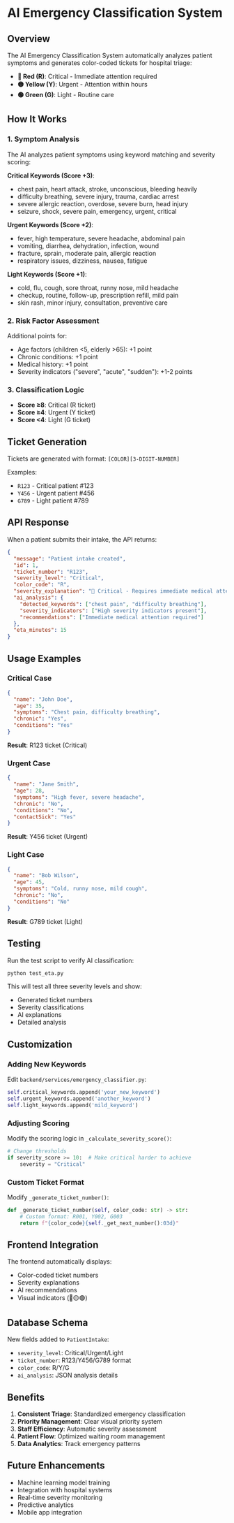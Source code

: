 # AI Emergency Classification System

## Overview

The AI Emergency Classification System automatically analyzes patient symptoms and generates color-coded tickets for hospital triage:

- **🔴 Red (R)**: Critical - Immediate attention required
- **🟡 Yellow (Y)**: Urgent - Attention within hours  
- **🟢 Green (G)**: Light - Routine care

## How It Works

### 1. Symptom Analysis
The AI analyzes patient symptoms using keyword matching and severity scoring:

**Critical Keywords (Score +3)**:
- chest pain, heart attack, stroke, unconscious, bleeding heavily
- difficulty breathing, severe injury, trauma, cardiac arrest
- severe allergic reaction, overdose, severe burn, head injury
- seizure, shock, severe pain, emergency, urgent, critical

**Urgent Keywords (Score +2)**:
- fever, high temperature, severe headache, abdominal pain
- vomiting, diarrhea, dehydration, infection, wound
- fracture, sprain, moderate pain, allergic reaction
- respiratory issues, dizziness, nausea, fatigue

**Light Keywords (Score +1)**:
- cold, flu, cough, sore throat, runny nose, mild headache
- checkup, routine, follow-up, prescription refill, mild pain
- skin rash, minor injury, consultation, preventive care

### 2. Risk Factor Assessment
Additional points for:
- Age factors (children <5, elderly >65): +1 point
- Chronic conditions: +1 point
- Medical history: +1 point
- Severity indicators ("severe", "acute", "sudden"): +1-2 points

### 3. Classification Logic
- **Score ≥8**: Critical (R ticket)
- **Score ≥4**: Urgent (Y ticket)  
- **Score <4**: Light (G ticket)

## Ticket Generation

Tickets are generated with format: `[COLOR][3-DIGIT-NUMBER]`

Examples:
- `R123` - Critical patient #123
- `Y456` - Urgent patient #456
- `G789` - Light patient #789

## API Response

When a patient submits their intake, the API returns:

```json
{
  "message": "Patient intake created",
  "id": 1,
  "ticket_number": "R123",
  "severity_level": "Critical",
  "color_code": "R",
  "severity_explanation": "🔴 Critical - Requires immediate medical attention...",
  "ai_analysis": {
    "detected_keywords": ["chest pain", "difficulty breathing"],
    "severity_indicators": ["High severity indicators present"],
    "recommendations": ["Immediate medical attention required"]
  },
  "eta_minutes": 15
}
```

## Usage Examples

### Critical Case
```json
{
  "name": "John Doe",
  "age": 35,
  "symptoms": "Chest pain, difficulty breathing",
  "chronic": "Yes",
  "conditions": "Yes"
}
```
**Result**: R123 ticket (Critical)

### Urgent Case
```json
{
  "name": "Jane Smith", 
  "age": 28,
  "symptoms": "High fever, severe headache",
  "chronic": "No",
  "conditions": "No",
  "contactSick": "Yes"
}
```
**Result**: Y456 ticket (Urgent)

### Light Case
```json
{
  "name": "Bob Wilson",
  "age": 45,
  "symptoms": "Cold, runny nose, mild cough",
  "chronic": "No",
  "conditions": "No"
}
```
**Result**: G789 ticket (Light)

## Testing

Run the test script to verify AI classification:

```bash
python test_eta.py
```

This will test all three severity levels and show:
- Generated ticket numbers
- Severity classifications
- AI explanations
- Detailed analysis

## Customization

### Adding New Keywords
Edit `backend/services/emergency_classifier.py`:

```python
self.critical_keywords.append('your_new_keyword')
self.urgent_keywords.append('another_keyword')
self.light_keywords.append('mild_keyword')
```

### Adjusting Scoring
Modify the scoring logic in `_calculate_severity_score()`:

```python
# Change thresholds
if severity_score >= 10:  # Make critical harder to achieve
    severity = "Critical"
```

### Custom Ticket Format
Modify `_generate_ticket_number()`:

```python
def _generate_ticket_number(self, color_code: str) -> str:
    # Custom format: R001, Y002, G003
    return f"{color_code}{self._get_next_number():03d}"
```

## Frontend Integration

The frontend automatically displays:
- Color-coded ticket numbers
- Severity explanations
- AI recommendations
- Visual indicators (🔴🟡🟢)

## Database Schema

New fields added to `PatientIntake`:
- `severity_level`: Critical/Urgent/Light
- `ticket_number`: R123/Y456/G789 format
- `color_code`: R/Y/G
- `ai_analysis`: JSON analysis details

## Benefits

1. **Consistent Triage**: Standardized emergency classification
2. **Priority Management**: Clear visual priority system
3. **Staff Efficiency**: Automatic severity assessment
4. **Patient Flow**: Optimized waiting room management
5. **Data Analytics**: Track emergency patterns

## Future Enhancements

- Machine learning model training
- Integration with hospital systems
- Real-time severity monitoring
- Predictive analytics
- Mobile app integration
